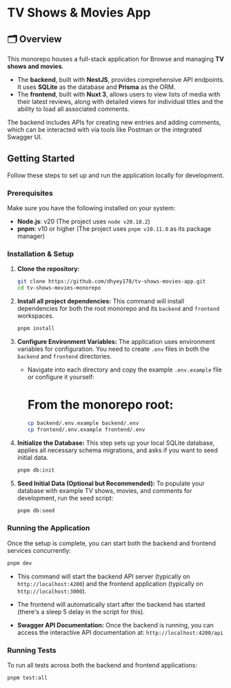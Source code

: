 # TV Shows & Movies App

## 🗂️ Overview

This monorepo houses a full-stack application for Browse and managing **TV shows and movies**.

* The **backend**, built with **NestJS**, provides comprehensive API endpoints. It uses **SQLite** as the database and **Prisma** as the ORM.
* The **frontend**, built with **Nuxt 3**, allows users to view lists of media with their latest reviews, along with detailed views for individual titles and the ability to load all associated comments.

The backend includes APIs for creating new entries and adding comments, which can be interacted with via tools like Postman or the integrated Swagger UI.

## Getting Started

Follow these steps to set up and run the application locally for development.

### Prerequisites

Make sure you have the following installed on your system:

* **Node.js**: v20 (The project uses `node v20.18.2`)
* **pnpm**: v10 or higher (The project uses `pnpm v10.11.0` as its package manager)
### Installation & Setup

1.  **Clone the repository:**
    ```bash
    git clone https://github.com/dhyey178/tv-shows-movies-app.git
    cd tv-shows-movies-monorepo
    ```

2.  **Install all project dependencies:**
    This command will install dependencies for both the root monorepo and its `backend` and `frontend` workspaces.
    ```bash
    pnpm install
    ```

3.  **Configure Environment Variables:**
    The application uses environment variables for configuration. You need to create `.env` files in both the `backend` and `frontend` directories.
    * Navigate into each directory and copy the example `.env.example` file or configure it yourself:
      # From the monorepo root:
        ```bash
        cp backend/.env.example backend/.env
        cp frontend/.env.example frontend/.env
        ```

4.  **Initialize the Database:**
    This step sets up your local SQLite database, applies all necessary schema migrations, and asks if you want to seed initial data.
    ```bash
    pnpm db:init
    ```

5.  **Seed Initial Data (Optional but Recommended):**
    To populate your database with example TV shows, movies, and comments for development, run the seed script:
    ```bash
    pnpm db:seed
    ```

### Running the Application

Once the setup is complete, you can start both the backend and frontend services concurrently:

```bash
pnpm dev
```

* This command will start the backend API server (typically on `http://localhost:4200`) and the frontend application (typically on `http://localhost:3000`).

* The frontend will automatically start after the backend has started (there's a sleep 5 delay in the script for this).

* **Swagger API Documentation:** Once the backend is running, you can access the interactive API documentation at: `http://localhost:4200/api`

### Running Tests

To run all tests across both the backend and frontend applications:

```bash
pnpm test:all
```
